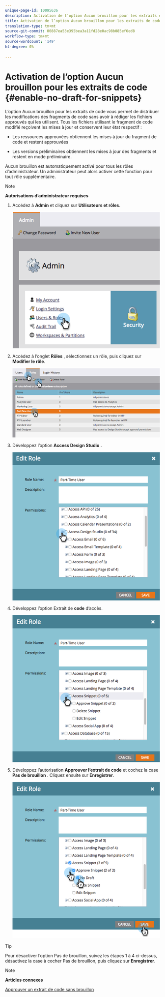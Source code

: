 ```yaml
---
unique-page-id: 10095636
description: Activation de l’option Aucun brouillon pour les extraits de code - Documents marketing - Documentation du produit
title: Activation de l’option Aucun brouillon pour les extraits de code
translation-type: tm+mt
source-git-commit: 00887ea53e395bea3a11fd28e0ac98b085ef6ed8
workflow-type: tm+mt
source-wordcount: '149'
ht-degree: 0%

---
```



# Activation de l’option Aucun brouillon pour les extraits de code {#enable-no-draft-for-snippets}

L’option Aucun brouillon pour les extraits de code vous permet de distribuer les modifications des fragments de code sans avoir à rédiger les fichiers approuvés qui les utilisent. Tous les fichiers utilisant le fragment de code modifié reçoivent les mises à jour et conservent leur état respectif :

* Les ressources approuvées obtiennent les mises à jour du fragment de code et restent approuvées

* Les versions préliminaires obtiennent les mises à jour des fragments et restent en mode préliminaire.

Aucun brouillon est automatiquement activé pour tous les rôles d’administrateur. Un administrateur peut alors activer cette fonction pour tout rôle supplémentaire.

>[!NOTE]
>
>**Autorisations d’administrateur requises**

1. Accédez à **Admin** et cliquez sur **Utilisateurs et rôles**.

   ![](assets/usersandroles.png)

1. Accédez à l’onglet **Rôles** , sélectionnez un rôle, puis cliquez sur **Modifier le rôle**.

   ![](assets/editrole2.png)

1. Développez l’option **Access Design Studio** .

   ![](assets/expanddesignstudio.png)

1. Développez l’option Extrait de **code** d’accès.

   ![](assets/expandsnippet.png)

1. Développez l’autorisation **Approuver l’extrait de code** et cochez la case **Pas de brouillon** . Cliquez ensuite sur **Enregistrer**.

   ![](assets/2017-06-15-10-35-04.png)

>[!TIP]
>
>Pour désactiver l’option Pas de brouillon, suivez les étapes 1 à 4 ci-dessus, désactivez la case à cocher Pas de brouillon, puis cliquez sur **Enregistrer**.

>[!NOTE]
>
>**Articles connexes**
>
>[Approuver un extrait de code sans brouillon](../../../../product-docs/personalization/segmentation-and-snippets/snippets/approve-a-snippet-with-no-draft.md)

